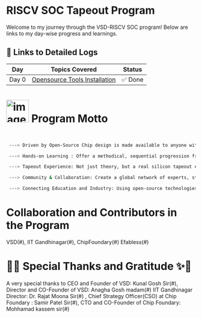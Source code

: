 # RISCV SOC Tapeout Program

Welcome to my journey through the VSD-RISCV SOC program! Below are links to my day-wise progress and learnings.


## 🔽 Links to Detailed Logs

| Day   | Topics Covered                                                                          | Status       |
|-------|-----------------------------------------------------------------------------------------|--------------|
| Day 0 | [Opensource Tools Installation](/DAY0.md)                                                      | ✅ Done      |




# <img width="60" height="60" alt="image" src="https://github.com/user-attachments/assets/e2185a4d-11b1-4107-9b10-ebc6919a55da" /> Program Motto

```bash


 ---> Driven by Open-Source Chip design is made available to anyone with the use of free and open-source EDA tools (Yosys, OpenSTA, Magic, Ngspice, OpenLane, etc.).

 ---> Hands-on Learning : Offer a methodical, sequential progression from RTL to GDSII in which students actually build and design a chip.

 ---> Tapeout Experience: Not just theory, but a real silicon tapeout experience (getting from Verilog → GDSII → fabrication).

 ---> Community & Collaboration: Create a global network of experts, students, and VLSI enthusiasts who share knowledge and work together.

 ---> Connecting Education and Industry: Using open-source technologies, give students industry-level flow expertise to make them engineers who are ready for tapeout.

```

# Collaboration and Contributors in the Program

VSD(#), IIT Gandhinagar(#), ChipFoundary(#) Efabless(#)


#  🙏✨ Special Thanks and Gratitude ✨🙏


 A very special thanks to CEO and Founder of VSD: Kunal Gosh Sir(#), Director and CO-Founder of VSD: Anagha Gosh madam(#) IIT Gandhinagar Director: Dr. Rajat Moona Sir(#) , Chief Strategy Officer(CSO) at Chip Foundary : Samir Patel Sir(#), CTO and CO-Founder of Chip Foundary: Mohhamad kassem sir(#) 












